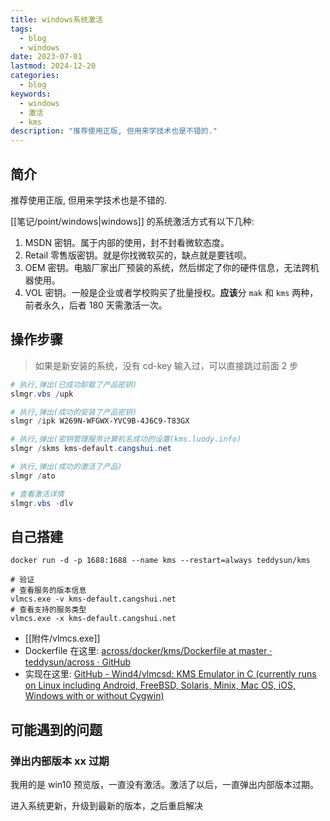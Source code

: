 ```yaml
---
title: windows系统激活
tags:
  - blog
  - windows
date: 2023-07-01
lastmod: 2024-12-20
categories:
  - blog
keywords:
  - windows
  - 激活
  - kms
description: "推荐使用正版, 但用来学技术也是不错的."
---
```


## 简介

推荐使用正版, 但用来学技术也是不错的.

[[笔记/point/windows|windows]] 的系统激活方式有以下几种:

1. MSDN 密钥。属于内部的使用，封不封看微软态度。
2. Retail 零售版密钥。就是你找微软买的，缺点就是要钱呗。
3. OEM 密钥。电脑厂家出厂预装的系统，然后绑定了你的硬件信息，无法跨机器使用。
4. VOL 密钥。一般是企业或者学校购买了批量授权。**应该**分 `mak` 和 `kms` 两种，前者永久，后者 180 天需激活一次。

## 操作步骤

> 如果是新安装的系统，没有 cd-key 输入过，可以直接跳过前面 2 步

```powershell
# 执行,弹出(已成功卸载了产品密钥)
slmgr.vbs /upk

# 执行,弹出(成功的安装了产品密钥)
slmgr /ipk W269N-WFGWX-YVC9B-4J6C9-T83GX

# 执行,弹出(密钥管理服务计算机名成功的设置(kms.luody.info)
slmgr /skms kms-default.cangshui.net

# 执行,弹出(成功的激活了产品)
slmgr /ato

# 查看激活详情
slmgr.vbs -dlv
```

## 自己搭建

```shell
docker run -d -p 1688:1688 --name kms --restart=always teddysun/kms

# 验证
# 查看服务的版本信息
vlmcs.exe -v kms-default.cangshui.net
# 查看支持的服务类型
vlmcs.exe -x kms-default.cangshui.net
```

- [[附件/vlmcs.exe]]
- Dockerfile 在这里: [across/docker/kms/Dockerfile at master · teddysun/across · GitHub](https://github.com/teddysun/across/blob/master/docker/kms/Dockerfile)
- 实现在这里: [GitHub - Wind4/vlmcsd: KMS Emulator in C (currently runs on Linux including Android, FreeBSD, Solaris, Minix, Mac OS, iOS, Windows with or without Cygwin)](https://github.com/Wind4/vlmcsd)

## 可能遇到的问题

### 弹出内部版本 xx 过期

我用的是 win10 预览版，一直没有激活。激活了以后，一直弹出内部版本过期。

进入系统更新，升级到最新的版本，之后重启解决
